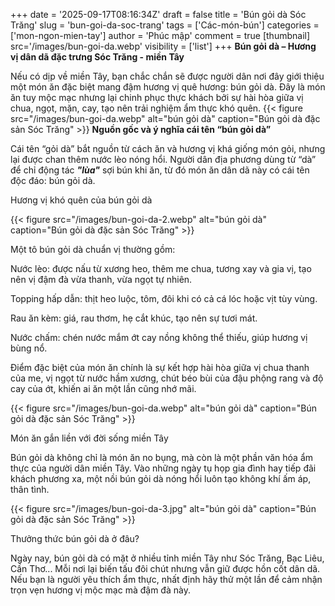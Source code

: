 +++
date = '2025-09-17T08:16:34Z'
draft = false
title = 'Bún gỏi dà Sóc Trăng'
slug = 'bun-goi-da-soc-trang'
tags = ['Các-món-bún']
categories = ['mon-ngon-mien-tay']
author = 'Phúc mập'
comment = true
[thumbnail]
    src='/images/bun-goi-da.webp'
    visibility = ['list']
+++
**Bún gỏi dà – Hương vị dân dã đặc trưng Sóc Trăng - miền Tây**

Nếu có dịp về miền Tây, bạn chắc chắn sẽ được người dân nơi đây giới thiệu một món ăn đặc biệt mang đậm hương vị quê hương: bún gỏi dà. Đây là món ăn tuy mộc mạc nhưng lại chinh phục thực khách bởi sự hài hòa giữa vị chua, ngọt, mặn, cay, tạo nên trải nghiệm ẩm thực khó quên.
{{< figure src="/images/bun-goi-da.webp" alt="bún gỏi dà" caption="Bún gỏi dà đặc sản Sóc Trăng" >}}
**Nguồn gốc và ý nghĩa cái tên “bún gỏi dà”**

Cái tên “gỏi dà” bắt nguồn từ cách ăn và hương vị khá giống món gỏi, nhưng lại được chan thêm nước lèo nóng hổi. Người dân địa phương dùng từ “dà” để chỉ động tác ***"lùa"*** sợi bún khi ăn, từ đó món ăn dân dã này có cái tên độc đáo: bún gỏi dà.

Hương vị khó quên của bún gỏi dà

{{< figure src="/images/bun-goi-da-2.webp" alt="bún gỏi dà" caption="Bún gỏi dà đặc sản Sóc Trăng" >}}

Một tô bún gỏi dà chuẩn vị thường gồm:

Nước lèo: được nấu từ xương heo, thêm me chua, tương xay và gia vị, tạo nên vị đậm đà vừa thanh, vừa ngọt tự nhiên.

Topping hấp dẫn: thịt heo luộc, tôm, đôi khi có cả cá lóc hoặc vịt tùy vùng.

Rau ăn kèm: giá, rau thơm, hẹ cắt khúc, tạo nên sự tươi mát.

Nước chấm: chén nước mắm ớt cay nồng không thể thiếu, giúp hương vị bùng nổ.

Điểm đặc biệt của món ăn chính là sự kết hợp hài hòa giữa vị chua thanh của me, vị ngọt từ nước hầm xương, chút béo bùi của đậu phộng rang và độ cay của ớt, khiến ai ăn một lần cũng nhớ mãi.

{{< figure src="/images/bun-goi-da.webp" alt="bún gỏi dà" caption="Bún gỏi dà đặc sản Sóc Trăng" >}}

Món ăn gắn liền với đời sống miền Tây

Bún gỏi dà không chỉ là món ăn no bụng, mà còn là một phần văn hóa ẩm thực của người dân miền Tây. Vào những ngày tụ họp gia đình hay tiếp đãi khách phương xa, một nồi bún gỏi dà nóng hổi luôn tạo không khí ấm áp, thân tình.

{{< figure src="/images/bun-goi-da-3.jpg" alt="bún gỏi dà" caption="Bún gỏi dà đặc sản Sóc Trăng" >}}

Thưởng thức bún gỏi dà ở đâu?

Ngày nay, bún gỏi dà có mặt ở nhiều tỉnh miền Tây như Sóc Trăng, Bạc Liêu, Cần Thơ... Mỗi nơi lại biến tấu đôi chút nhưng vẫn giữ được hồn cốt dân dã. Nếu bạn là người yêu thích ẩm thực, nhất định hãy thử một lần để cảm nhận trọn vẹn hương vị mộc mạc mà đậm đà này.
